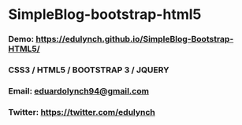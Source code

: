 # SimpleBlog-bootstrap-html5
### Demo: https://edulynch.github.io/SimpleBlog-Bootstrap-HTML5/
### CSS3 / HTML5 / BOOTSTRAP 3 / JQUERY
### Email: eduardolynch94@gmail.com
### Twitter: https://twitter.com/edulynch
